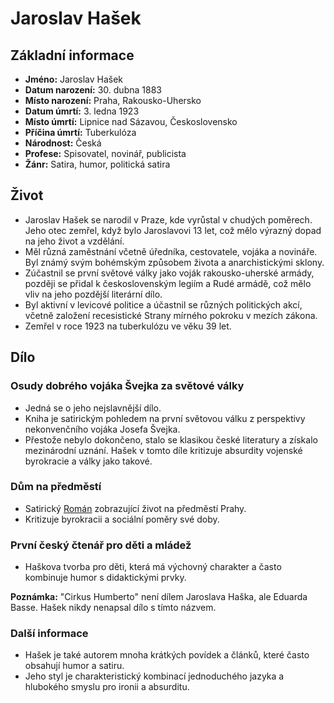# Jaroslav Hašek

## Základní informace

- **Jméno:** Jaroslav Hašek
- **Datum narození:** 30. dubna 1883
- **Místo narození:** Praha, Rakousko-Uhersko
- **Datum úmrtí:** 3. ledna 1923
- **Místo úmrtí:** Lipnice nad Sázavou, Československo
- **Příčina úmrtí:** Tuberkulóza
- **Národnost:** Česká
- **Profese:** Spisovatel, novinář, publicista
- **Žánr:** Satira, humor, politická satira

## Život

- Jaroslav Hašek se narodil v Praze, kde vyrůstal v chudých poměrech. Jeho otec zemřel, když bylo Jaroslavovi 13 let, což mělo výrazný dopad na jeho život a vzdělání.
- Měl různá zaměstnání včetně úředníka, cestovatele, vojáka a novináře. Byl známý svým bohémským způsobem života a anarchistickými sklony.
- Zúčastnil se první světové války jako voják rakousko-uherské armády, později se přidal k československým legiím a Rudé armádě, což mělo vliv na jeho pozdější literární dílo.
- Byl aktivní v levicové politice a účastnil se různých politických akcí, včetně založení recesistické Strany mírného pokroku v mezích zákona.
- Zemřel v roce 1923 na tuberkulózu ve věku 39 let.

## Dílo

### Osudy dobrého vojáka Švejka za světové války

- Jedná se o jeho nejslavnější dílo.
- Kniha je satirickým pohledem na první světovou válku z perspektivy nekonvenčního vojáka Josefa Švejka.
- Přestože nebylo dokončeno, stalo se klasikou české literatury a získalo mezinárodní uznání. Hašek v tomto díle kritizuje absurdity vojenské byrokracie a války jako takové.

### Dům na předměstí

- Satirický [Román](Román.md) zobrazující život na předměstí Prahy.
- Kritizuje byrokracii a sociální poměry své doby.

### První český čtenář pro děti a mládež

- Haškova tvorba pro děti, která má výchovný charakter a často kombinuje humor s didaktickými prvky.

**Poznámka:** "Cirkus Humberto" není dílem Jaroslava Haška, ale Eduarda Basse. Hašek nikdy nenapsal dílo s tímto názvem.

### Další informace

- Hašek je také autorem mnoha krátkých povídek a článků, které často obsahují humor a satiru.
- Jeho styl je charakteristický kombinací jednoduchého jazyka a hlubokého smyslu pro ironii a absurditu.